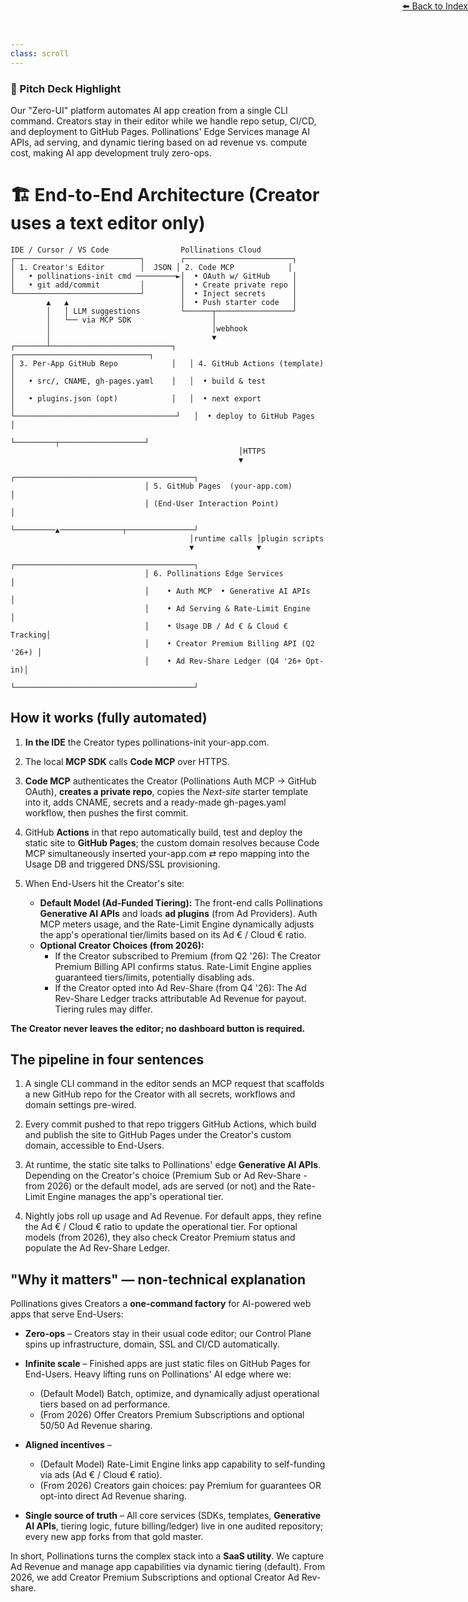 ```yaml
---
class: scroll
---
```


<div style="text-align: right; position: absolute; top: 0; right: 0;">
<a href="/11">⬅️ Back to Index</a>
</div>

<div class="bg-gray-100 p-4 rounded-lg border-l-4 border-gray-500 mb-6">
  <h3 class="text-lg font-bold text-gray-800">🌟 Pitch Deck Highlight</h3>
  <p class="text-gray-800">Our "Zero-UI" platform automates AI app creation from a single CLI command. Creators stay in their editor while we handle repo setup, CI/CD, and deployment to GitHub Pages. Pollinations' Edge Services manage AI APIs, ad serving, and dynamic tiering based on ad revenue vs. compute cost, making AI app development truly zero-ops.</p>
</div>

# 🏗️ **End-to-End Architecture**  (Creator uses a text editor only)

```
IDE / Cursor / VS Code                Pollinations Cloud
┌────────────────────────────┐        ┌────────────────────────┐
│ 1. Creator's Editor        │  JSON │ 2. Code MCP            │
│   • pollinations-init cmd ─────────►│  • OAuth w/ GitHub     │
│   • git add/commit         │        │  • Create private repo │
└────────────────────────────┘        │  • Inject secrets      │
        ▲   ▲                         │  • Push starter code   │
        │   │ LLM suggestions         └──────┬─────────────────┘
        │   └── via MCP SDK                  │
        │                                    │webhook
        │                                    ▼
┌───────┴───────────────────────────┐   ┌──────────────────────────────┐
│ 3. Per-App GitHub Repo            │   │ 4. GitHub Actions (template) │
│   • src/, CNAME, gh-pages.yaml    │   │  • build & test             │
│   • plugins.json (opt)            │   │  • next export              │
└────────────────────────────────────┘   │  • deploy to GitHub Pages   │
                                         └─────────┬───────────────────┘
                                                   │HTTPS
                                                   ▼
                              ┌────────────────────────────────────────┐
                              │ 5. GitHub Pages  (your-app.com)        │
                              │ (End-User Interaction Point)           │
                              └─────────▲──────────────┬───────────────┘
                                        │runtime calls │plugin scripts
                                        ▼              ▼
                              ┌────────────────────────────────────────┐
                              │ 6. Pollinations Edge Services          │
                              │    • Auth MCP  • Generative AI APIs           │
                              │    • Ad Serving & Rate-Limit Engine   │
                              │    • Usage DB / Ad € & Cloud € Tracking│
                              │    • Creator Premium Billing API (Q2 '26+) │
                              │    • Ad Rev-Share Ledger (Q4 '26+ Opt-in)│
                              └────────────────────────────────────────┘
```

## **How it works (fully automated)**

1. **In the IDE** the Creator types pollinations-init your-app.com.

2. The local **MCP SDK** calls **Code MCP** over HTTPS.

3. **Code MCP** authenticates the Creator (Pollinations Auth MCP → GitHub OAuth), **creates a private repo**, copies the *Next-site* starter template into it, adds CNAME, secrets and a ready-made gh-pages.yaml workflow, then pushes the first commit.

4. GitHub **Actions** in that repo automatically build, test and deploy the static site to **GitHub Pages**; the custom domain resolves because Code MCP simultaneously inserted your-app.com ⇄ repo mapping into the Usage DB and triggered DNS/SSL provisioning.

5. When End-Users hit the Creator's site:
    *   **Default Model (Ad-Funded Tiering):** The front-end calls Pollinations **Generative AI APIs** and loads **ad plugins** (from Ad Providers). Auth MCP meters usage, and the Rate-Limit Engine dynamically adjusts the app's operational tier/limits based on its Ad € / Cloud € ratio.
    *   **Optional Creator Choices (from 2026):**
        *   If the Creator subscribed to Premium (from Q2 '26): The Creator Premium Billing API confirms status. Rate-Limit Engine applies guaranteed tiers/limits, potentially disabling ads.
        *   If the Creator opted into Ad Rev-Share (from Q4 '26): The Ad Rev-Share Ledger tracks attributable Ad Revenue for payout. Tiering rules may differ.

**The Creator never leaves the editor; no dashboard button is required.**


## **The pipeline in four sentences**

1. A single CLI command in the editor sends an MCP request that scaffolds a new GitHub repo for the Creator with all secrets, workflows and domain settings pre-wired.

2. Every commit pushed to that repo triggers GitHub Actions, which build and publish the site to GitHub Pages under the Creator's custom domain, accessible to End-Users.

3. At runtime, the static site talks to Pollinations' edge **Generative AI APIs**. Depending on the Creator's choice (Premium Sub or Ad Rev-Share - from 2026) or the default model, ads are served (or not) and the Rate-Limit Engine manages the app's operational tier.

4. Nightly jobs roll up usage and Ad Revenue. For default apps, they refine the Ad € / Cloud € ratio to update the operational tier. For optional models (from 2026), they also check Creator Premium status and populate the Ad Rev-Share Ledger.


## **"Why it matters" — non-technical explanation**

Pollinations gives Creators a **one-command factory** for AI-powered web apps that serve End-Users:

* **Zero-ops** – Creators stay in their usual code editor; our Control Plane spins up infrastructure, domain, SSL and CI/CD automatically.

* **Infinite scale** – Finished apps are just static files on GitHub Pages for End-Users. Heavy lifting runs on Pollinations' AI edge where we:
    *   (Default Model) Batch, optimize, and dynamically adjust operational tiers based on ad performance.
    *   (From 2026) Offer Creators Premium Subscriptions and optional 50/50 Ad Revenue sharing.

* **Aligned incentives** – 
    *   (Default Model) Rate-Limit Engine links app capability to self-funding via ads (Ad € / Cloud € ratio).
    *   (From 2026) Creators gain choices: pay Premium for guarantees OR opt-into direct Ad Revenue sharing.

* **Single source of truth** – All core services (SDKs, templates, **Generative AI APIs**, tiering logic, future billing/ledger) live in one audited repository; every new app forks from that gold master.

In short, Pollinations turns the complex stack into a **SaaS utility**. We capture Ad Revenue and manage app capabilities via dynamic tiering (default). From 2026, we add Creator Premium Subscriptions and optional Creator Ad Rev-share. 